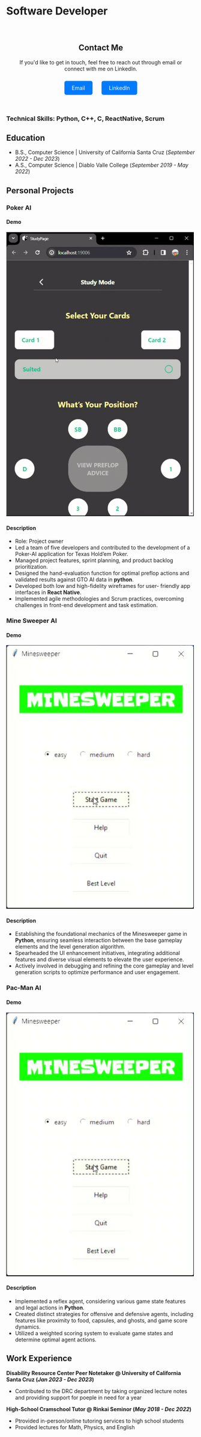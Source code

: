 # Software Developer

<div class="contact-section">
    <h2>Contact Me</h2>
    <p>If you'd like to get in touch, feel free to reach out through email or connect with me on LinkedIn.</p>
    <a href="mailto:g.jun375181031@gmail.com" class="contact-button">Email</a>
    <a href="https://www.linkedin.com/in/jun-hayashida-a34092244/" class="contact-button">LinkedIn</a>
</div>

### Technical Skills: Python, C++, C, ReactNative, Scrum

## Education		        		
- B.S., Computer Science | University of California Santa Cruz (_September 2022 - Dec 2023_)
- A.S., Computer Science | Diablo Valle College (_September 2019 - May 2022_)

## Personal Projects
### Poker AI
#### Demo
  <img src="assets/gif/demo1.gif" width="500" alt="Poker AI Demo">


#### Description
- Role: Project owner
- Led a team of five developers and contributed to the development of a Poker-AI application for Texas Hold’em Poker.
- Managed project features, sprint planning, and product backlog prioritization.
- Designed the hand-evaluation function for optimal preflop actions and validated results against GTO AI data in **python**.
- Developed both low and high-fidelity wireframes for user- friendly app interfaces in **React Native**.
- Implemented agile methodologies and Scrum practices, overcoming challenges in front-end development and task estimation.


### Mine Sweeper AI
#### Demo
  <img src="assets/gif/demo2.gif" width="500" alt="Mine Sweeper AI Demo">


#### Description
- Establishing the foundational mechanics of the Minesweeper game in **Python**, ensuring seamless interaction between the base gameplay elements and the level generation algorithm.
- Spearheaded the UI enhancement initiatives, integrating additional features and diverse visual elements to elevate the user experience.
- Actively involved in debugging and refining the core gameplay and level generation scripts to optimize performance and user engagement.

### Pac-Man AI
#### Demo
  <img src="assets/gif/demo2.gif" width="500" alt="Mine Sweeper AI Demo">

#### Description
- Implemented a reflex agent, considering various game state features and legal actions in **Python**.
- Created distinct strategies for offensive and defensive agents, including features like proximity to food, capsules, and ghosts, and game score dynamics.
- Utilized a weighted scoring system to evaluate game states and determine optimal agent actions.


## Work Experience
**Disability Resource Center Peer Notetaker @ University of California Santa Cruz (_Jan 2023 - Dec 2023_)**
- Contributed to the DRC department by taking organized lecture notes and providing support for poeple in need for a year

**High-School Cramschool Tutor @ Rinkai Seminor (_May 2018 - Dec 2022_)**
- Ptrovided in-person/online tutoring services to high school students
- Provided lectures for Math, Physics, and English

<style>
    .contact-section {
        text-align: center;
        padding: 20px;
    }

    .contact-button {
        text-decoration: none;
        color: white;
        background-color: #007bff;
        padding: 10px 20px;
        border-radius: 5px;
        margin: 10px;
        display: inline-block;
    }

    .contact-button:hover {
        background-color: #0056b3;
    }
</style>